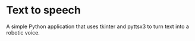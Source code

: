 # Text to speech
A simple Python application that uses tkinter and pyttsx3 to turn text into a robotic voice.

